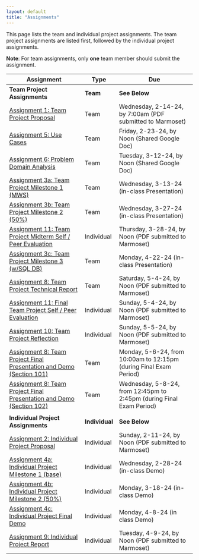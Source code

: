 ```yaml
---
layout: default
title: "Assignments"
---
```


This page lists the team and individual project assignments. The team project assignments are listed first, followed by the individual project assignments.

**Note**: For team assignments, only **one** team member should submit the assignment.

Assignment | Type | Due
---------- | ---- | ---
**Team Project Assignments** | **Team** | **See Below**
[Assignment 1: Team Project Proposal](assign01.html) | Team | Wednesday, 2-14-24, by 7:00am (PDF submitted to Marmoset)
[Assignment 5: Use Cases](assign05.html) | Team | Friday, 2-23-24, by Noon (Shared Google Doc)
[Assignment 6: Problem Domain Analysis](assign06.html) | Team | Tuesday, 3-12-24, by Noon (Shared Google Doc)
[Assignment 3a: Team Project Milestone 1 (MWS)](assign03.html) | Team | Wednesday, 3-13-24 (in-class Presentation)
[Assignment 3b: Team Project Milestone 2 (50%)](assign03.html) | Team | Wednesday, 3-27-24 (in-class Presentation)
[Assignment 11: Team Project Midterm Self / Peer Evaluation](assign11.html) | Individual | Thursday, 3-28-24, by Noon (PDF submitted to Marmoset)
[Assignment 3c: Team Project Milestone 3 (w/SQL DB)](assign03.html) | Team | Monday, 4-22-24 (in-class Presentation)
[Assignment 8: Team Project Technical Report](assign08.html) | Team | Saturday, 5-4-24, by Noon (PDF submitted to Marmoset)
[Assignment 11: Final Team Project Self / Peer Evaluation](assign11.html) | Individual | Sunday, 5-4-24, by Noon (PDF submitted to Marmoset)
[Assignment 10: Team Project Reflection](assign10.html) | Individual | Sunday, 5-5-24, by Noon (PDF submitted to Marmoset)
[Assignment 8: Team Project Final Presentation and Demo (Section 101)](assign08.html) | Team | Monday, 5-6-24, from 10:00am to 12:15pm (during Final Exam Period)
[Assignment 8: Team Project Final Presentation and Demo (Section 102)](assign08.html) | Team | Wednesday, 5-8-24, from 12:45pm to 2:45pm (during Final Exam Period)
 | |
**Individual Project Assignments** | **Individual** | **See Below**
[Assignment 2: Individual Project Proposal](assign02.html) | Individual | Sunday, 2-11-24, by Noon (PDF submitted to Marmoset)
[Assignment 4a: Individual Project Milestone 1 (base)](assign04.html) | Individual | Wednesday, 2-28-24 (in-class Demo)
[Assignment 4b: Individual Project Milestone 2 (50%)](assign04.html) | Individual | Monday, 3-18-24 (in-class Demo)
[Assignment 4c: Individual Project Final Demo](assign04.html) | Individual | Monday, 4-8-24 (in class Demo)
[Assignment 9: Individual Project Report](assign09.html) | Individual | Tuesday, 4-9-24, by Noon (PDF submitted to Marmoset)